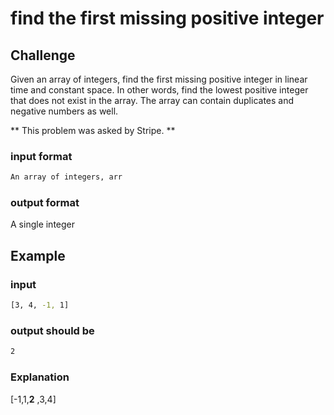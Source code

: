 # find the first missing positive integer

## Challenge

Given an array of integers, find the first missing positive integer in linear time and constant space. In other words, find the lowest positive integer that does not exist in the array. The array can contain duplicates and negative numbers as well.

** This problem was asked by Stripe. **

### input format
```bash
An array of integers, arr
```

### output format
A single integer

## Example
### input
```bash
[3, 4, -1, 1]
```
### output should be
```bash
2
```
### Explanation
[-1,1,**2** ,3,4]